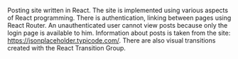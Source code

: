 Posting site written in React. The site is implemented using various aspects of React programming. There is authentication, linking between pages using React Router. An unauthenticated user cannot view posts because only the login page is available to him. Information about posts is taken from the site: https://jsonplaceholder.typicode.com/. There are also visual transitions created with the React Transition Group.